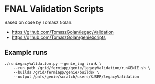 # FNAL Validation Scripts

Based on code by Tomasz Golan.

* https://github.com/TomaszGolan/legacyValidation
* https://github.com/TomaszGolan/genieScripts

## Example runs

    ./runLegacyValidation.py --genie_tag trunk \
        --run_path /grid/fermiapp/genie/legacyValidation/runGENIE.sh \
        --builds /grid/fermiapp/genie/builds/ \
        --output /pnfs/genie/scratch/users/$USER/legacyValidation
